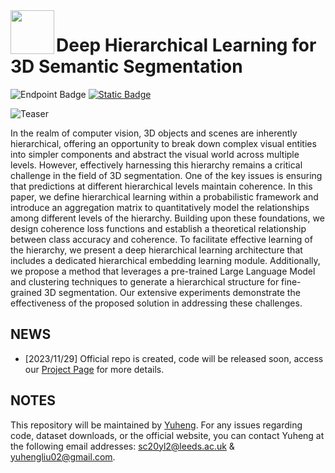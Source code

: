 <img src="https://dhl3d.github.io/images/dhl3d_logo.png" height="70px" align="left">

# Deep Hierarchical Learning for 3D Semantic Segmentation

![Endpoint Badge](https://img.shields.io/endpoint?url=https%3A%2F%2Fhits.dwyl.com%2Fdhl3d%2Fdhl3dgithubio.json&label=visitors&color=blue) [![Static Badge](https://img.shields.io/badge/Project%20Page-blue?logo=Google%20Chrome&logoColor=white)](https://dhl3d.github.io/)

![Teaser](https://dhl3d.github.io/images/teaser_hdl3d.png)

In the realm of computer vision, 3D objects and scenes are inherently hierarchical, offering an opportunity to break down complex visual entities into simpler components and abstract the visual world across multiple levels. However, effectively harnessing this hierarchy remains a critical challenge in the field of 3D segmentation. One of the key issues is ensuring that predictions at different hierarchical levels maintain coherence. In this paper, we define hierarchical learning within a probabilistic framework and introduce an aggregation matrix to quantitatively model the relationships among different levels of the hierarchy. Building upon these foundations, we design coherence loss functions and establish a theoretical relationship between class accuracy and coherence. To facilitate effective learning of the hierarchy, we present a deep hierarchical learning architecture that includes a dedicated hierarchical embedding learning module. Additionally, we propose a method that leverages a pre-trained Large Language Model and clustering techniques to generate a hierarchical structure for fine-grained 3D segmentation. Our extensive experiments demonstrate the effectiveness of the proposed solution in addressing these challenges.

## NEWS

- [2023/11/29] Official repo is created, code will be released soon, access our [Project Page](https://dhl3d.github.io/) for more details.

## NOTES

This repository will be maintained by [Yuheng](https://yuheng.ink). For any issues regarding code, dataset downloads, or the official website, you can contact Yuheng at the following email addresses: sc20yl2@leeds.ac.uk & yuhengliu02@gmail.com.
